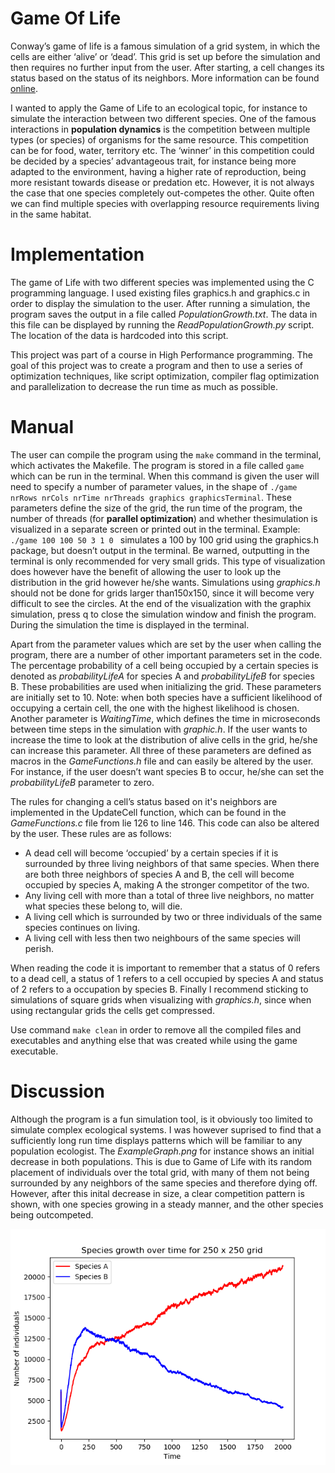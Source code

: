 # Game Of Life
Conway’s game of life is a famous simulation of a grid system, in which the cells are either ‘alive’ or ‘dead’. This grid is set up before the simulation and then requires no further input from the user. After starting, a cell changes its status based on the status of its neighbors. More information can be found [online](https://en.wikipedia.org/wiki/Conway%27s_Game_of_Life).

I wanted to apply the Game of Life to an ecological topic, for instance to simulate the interaction between two different species. One of the famous interactions in **population dynamics** is the competition between multiple types (or species) of organisms for the same resource. This competition can be for food, water, territory etc. The ‘winner’ in this competition could be decided by a species’ advantageous trait, for instance being more adapted to the environment, having a higher rate of reproduction, being more resistant towards disease or predation etc. However, it is not always the case that one species completely out-competes the other. Quite often we can find multiple species with overlapping resource requirements living in the same habitat. 

# Implementation
The game of Life with two different species was implemented using the C programming language. I used existing files graphics.h and graphics.c in order to display the simulation to the user. After running a simulation, the program saves the output in a file called *PopulationGrowth.txt*. The data in this file can be displayed by running the *ReadPopulationGrowth.py* script. The location of the data is hardcoded into this script. 

This project was part of a course in High Performance programming. The goal of this project was to create a program and then to use a series of optimization techniques, like script optimization, compiler flag optimization and parallelization to decrease the run time as much as possible.

# Manual
The user can compile the program using the ```make``` command in the terminal, which activates the Makefile. The program is stored in a file called ```game``` which can be run in the terminal. When this command is given the user will need to specify a number of parameter values, in the shape of ```./game nrRows nrCols nrTime nrThreads graphics graphicsTerminal```. These parameters define the size of the grid, the run time of the program, the number of threads (for **parallel optimization**) and whether thesimulation is visualized in a separate screen or printed out in the terminal. Example: ```./game 100 100 50 3 1 0 ``` simulates a 100 by 100 grid using the graphics.h package, but doesn’t output in the terminal. Be warned, outputting in the terminal is only recommended for very small grids. This type of visualization does however have the benefit of allowing the user to look up the distribution in the grid however he/she wants. Simulations using *graphics.h* should not be done for grids larger than150x150, since it will become very difficult to see the circles. At the end of the visualization with the graphix simulation, press q to close the simulation window and finish the program. During the simulation the time is displayed in the terminal.

Apart from the parameter values which are set by the user when calling the program, there are a number of other important parameters set in the code. The percentage probability of a cell being occupied by a certain species is denoted as *probabilityLifeA* for species A and *probabilityLifeB* for species B. These probabilities are used when initializing the grid. These parameters are initially set to 10. Note: when both species have a sufficient likelihood of occupying a certain cell, the one with the highest likelihood is chosen. Another parameter is *WaitingTime*, which defines the time in microseconds between time steps in the simulation with *graphic.h*. If the user wants to increase the time to look at the distribution of alive cells in the grid, he/she can increase this parameter. All three of these parameters are defined as macros in the *GameFunctions.h* file and can easily be altered by the user. For instance, if the user doesn’t want species B to occur, he/she can set the *probabilityLifeB* parameter to zero.

The rules for changing a cell’s status based on it's neighbors are implemented in the UpdateCell function, which can be found in the *GameFunctions.c* file from lie 126 to line 146. This code can also be altered by the user. These rules are as follows:
- A dead cell will become ‘occupied’ by a certain species if it is surrounded by three living neighbors of that same species. When there are both three neighbors of species A and B, the cell will become occupied by species A, making A the stronger competitor of the two.
- Any living cell with more than a total of three live neighbors, no matter what species these belong to, will die.
- A living cell which is surrounded by two or three individuals of the same species continues on living.
- A living cell with less then two neighbours of the same species will perish. 

When reading the code it is important to remember that a status of 0 refers to a dead cell, a status of 1 refers to a cell occupied by species A and status of 2 refers to a occupation by species B. Finally I recommend sticking to simulations of square grids when visualizing with *graphics.h*, since when using rectangular grids the cells get compressed.

Use command ```make clean``` in order to remove all the compiled files  and executables and anything else that was created while using the game executable.

# Discussion
Although the program is a fun simulation tool, is it obviously too limited to simulate complex ecological systems. I was however suprised to find that a sufficiently long run time displays patterns which will be familiar to any population ecologist. The *ExampleGraph.png* for instance shows an initial decrease in both populations. This is due to Game of Life with its random placement of individuals over the total grid, with many of them not being surrounded by any neighbors of the same species and therefore dying off. However, after this inital decrease in size, a clear competition pattern is shown, with one species growing in a steady manner, and the other species being outcompeted.

![ExampleGraph.png](https://github.com/erikjan22/GameOfLife/blob/master/ExampleGraph.png)
